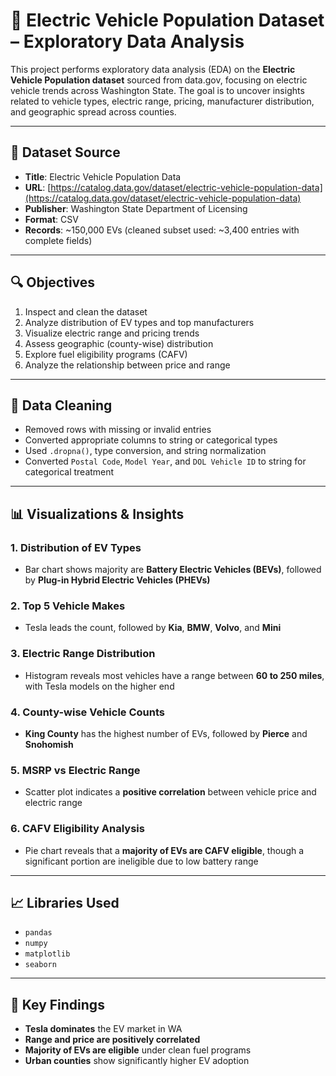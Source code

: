 # 🔌 Electric Vehicle Population Dataset – Exploratory Data Analysis

This project performs exploratory data analysis (EDA) on the **Electric Vehicle Population dataset** sourced from data.gov, focusing on electric vehicle trends across Washington State. The goal is to uncover insights related to vehicle types, electric range, pricing, manufacturer distribution, and geographic spread across counties.

---

## 📁 Dataset Source

- **Title**: Electric Vehicle Population Data  
- **URL**: [https://catalog.data.gov/dataset/electric-vehicle-population-data](https://catalog.data.gov/dataset/electric-vehicle-population-data)  
- **Publisher**: Washington State Department of Licensing  
- **Format**: CSV  
- **Records**: ~150,000 EVs (cleaned subset used: ~3,400 entries with complete fields)

---

## 🔍 Objectives

1. Inspect and clean the dataset
2. Analyze distribution of EV types and top manufacturers
3. Visualize electric range and pricing trends
4. Assess geographic (county-wise) distribution
5. Explore fuel eligibility programs (CAFV)
6. Analyze the relationship between price and range

---

## 🧹 Data Cleaning

- Removed rows with missing or invalid entries
- Converted appropriate columns to string or categorical types
- Used `.dropna()`, type conversion, and string normalization
- Converted `Postal Code`, `Model Year`, and `DOL Vehicle ID` to string for categorical treatment

---

## 📊 Visualizations & Insights

### 1. Distribution of EV Types
- Bar chart shows majority are **Battery Electric Vehicles (BEVs)**, followed by **Plug-in Hybrid Electric Vehicles (PHEVs)**

### 2. Top 5 Vehicle Makes
- Tesla leads the count, followed by **Kia**, **BMW**, **Volvo**, and **Mini**

### 3. Electric Range Distribution
- Histogram reveals most vehicles have a range between **60 to 250 miles**, with Tesla models on the higher end

### 4. County-wise Vehicle Counts
- **King County** has the highest number of EVs, followed by **Pierce** and **Snohomish**

### 5. MSRP vs Electric Range
- Scatter plot indicates a **positive correlation** between vehicle price and electric range

### 6. CAFV Eligibility Analysis
- Pie chart reveals that a **majority of EVs are CAFV eligible**, though a significant portion are ineligible due to low battery range

---

## 📈 Libraries Used

- `pandas`
- `numpy`
- `matplotlib`
- `seaborn`

---

## 📌 Key Findings

- **Tesla dominates** the EV market in WA
- **Range and price are positively correlated**
- **Majority of EVs are eligible** under clean fuel programs
- **Urban counties** show significantly higher EV adoption
